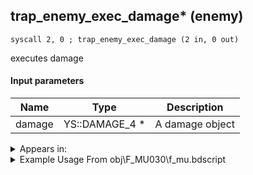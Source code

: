 ## trap_enemy_exec_damage* (enemy)

`syscall 2, 0 ; trap_enemy_exec_damage (2 in, 0 out)`

executes damage

#### Input parameters
| Name | Type | Description
|------|------|------------
| damage   | YS::DAMAGE_4 *   | A damage object




<details>
	<summary>Appears in:</summary>
| filename | Entity (obj)
|----------|-------------
| obj\F_MU030\f_mu.bdscript       | ((F) ??? (MU))          

</details>

<details>
	<summary>Example Usage From obj\F_MU030\f_mu.bdscript</summary>
```
L31:
 popToSp 4
 popToSp 0
 pushFromFSp 0
 pushFromFSp 4
 syscall 2, 0 ; trap_enemy_exec_damage (2 in, 0 out)
 ret
```
</details>

